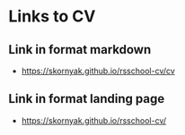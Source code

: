 # Links to CV
## Link in format markdown
+ https://skornyak.github.io/rsschool-cv/cv
## Link in format landing page
+ https://skornyak.github.io/rsschool-cv/